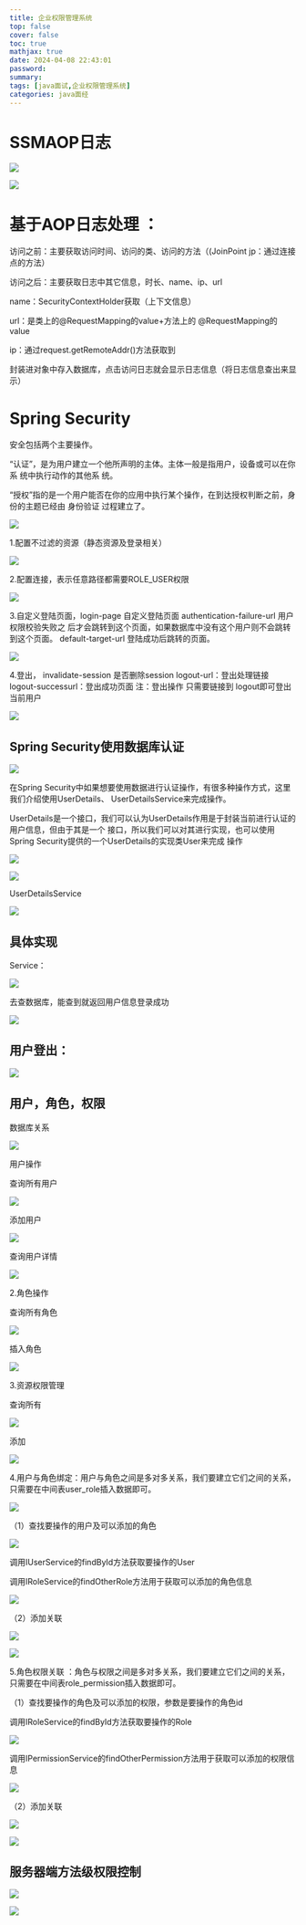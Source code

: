 ```yaml
---
title: 企业权限管理系统
top: false
cover: false
toc: true
mathjax: true
date: 2024-04-08 22:43:01
password:
summary:
tags: [java面试,企业权限管理系统]
categories: java面经
---
```


# SSMAOP日志

![](企业权限管理系统/clip_image001.jpg)

![](企业权限管理系统/clip_image002.jpg)

# 基于AOP日志处理 ：

访问之前：主要获取访问时间、访问的类、访问的方法（(JoinPoint jp：通过连接点的方法）

访问之后：主要获取日志中其它信息，时长、name、ip、url

name：SecurityContextHolder获取（上下文信息）

url：是类上的@RequestMapping的value+方法上的 @RequestMapping的value

ip：通过request.getRemoteAddr()方法获取到

封装进对象中存入数据库，点击访问日志就会显示日志信息（将日志信息查出来显示）

# Spring Security

安全包括两个主要操作。

“认证”，是为用户建立一个他所声明的主体。主体一般是指用户，设备或可以在你系 统中执行动作的其他系 统。 

“授权”指的是一个用户能否在你的应用中执行某个操作，在到达授权判断之前，身份的主题已经由 身份验证 过程建立了。 

![](企业权限管理系统/clip_image003.jpg)

 1.配置不过滤的资源（静态资源及登录相关）

![](企业权限管理系统/clip_image004.jpg)

 2.配置连接，表示任意路径都需要ROLE_USER权限

![](企业权限管理系统/clip_image005.jpg)

3.自定义登陆页面，login-page 自定义登陆页面 authentication-failure-url 用户权限校验失败之 后才会跳转到这个页面，如果数据库中没有这个用户则不会跳转到这个页面。 default-target-url 登陆成功后跳转的页面。 

![](企业权限管理系统/clip_image006.jpg)

4.登出， invalidate-session 是否删除session logout-url：登出处理链接 logout-successurl：登出成功页面     注：登出操作 只需要链接到 logout即可登出当前用户

![](企业权限管理系统/clip_image007.jpg)

## Spring Security使用数据库认证 

![](企业权限管理系统/clip_image008.jpg)

在Spring Security中如果想要使用数据进行认证操作，有很多种操作方式，这里我们介绍使用UserDetails、 UserDetailsService来完成操作。

UserDetails是一个接口，我们可以认为UserDetails作用是于封装当前进行认证的用户信息，但由于其是一个 接口，所以我们可以对其进行实现，也可以使用Spring Security提供的一个UserDetails的实现类User来完成 操作 

![](企业权限管理系统/clip_image009.jpg)

![](企业权限管理系统/clip_image010.jpg)

UserDetailsService

![](企业权限管理系统/clip_image011.jpg)

## 具体实现

Service：

![](企业权限管理系统/clip_image012.jpg)

去查数据库，能查到就返回用户信息登录成功

![](企业权限管理系统/clip_image013.jpg)

## 用户登出：

![](企业权限管理系统/clip_image014.jpg)

## 用户，角色，权限

数据库关系

![](企业权限管理系统/clip_image015.jpg)

用户操作

查询所有用户

![](企业权限管理系统/clip_image016.jpg)

添加用户

![](企业权限管理系统/clip_image017.jpg)

查询用户详情

![](企业权限管理系统/clip_image018.jpg)

2.角色操作

查询所有角色

![](企业权限管理系统/clip_image019.jpg)

插入角色

![](企业权限管理系统/clip_image020.jpg)

3.资源权限管理

查询所有

![](企业权限管理系统/clip_image021.jpg)

添加

![](企业权限管理系统/clip_image022.jpg)

4.用户与角色绑定：用户与角色之间是多对多关系，我们要建立它们之间的关系，只需要在中间表user_role插入数据即可。 

![](企业权限管理系统/clip_image023.jpg)

（1）查找要操作的用户及可以添加的角色

![](企业权限管理系统/clip_image024.jpg)

调用IUserService的findById方法获取要操作的User 

调用IRoleService的findOtherRole方法用于获取可以添加的角色信息

![](企业权限管理系统/clip_image025.jpg)

（2）添加关联

![](企业权限管理系统/clip_image026.jpg)

![](企业权限管理系统/clip_image027.jpg)

5.角色权限关联 ：角色与权限之间是多对多关系，我们要建立它们之间的关系，只需要在中间表role_permission插入数据即可。 

（1）查找要操作的角色及可以添加的权限，参数是要操作的角色id

调用IRoleService的findById方法获取要操作的Role 

![](企业权限管理系统/clip_image028.jpg)

调用IPermissionService的findOtherPermission方法用于获取可以添加的权限信息 

![](企业权限管理系统/clip_image029.jpg)

（2）添加关联

![](企业权限管理系统/clip_image030.jpg)

![](企业权限管理系统/clip_image031.jpg)

## 服务器端方法级权限控制

![](企业权限管理系统/clip_image032.jpg)

![](企业权限管理系统/clip_image033.jpg)